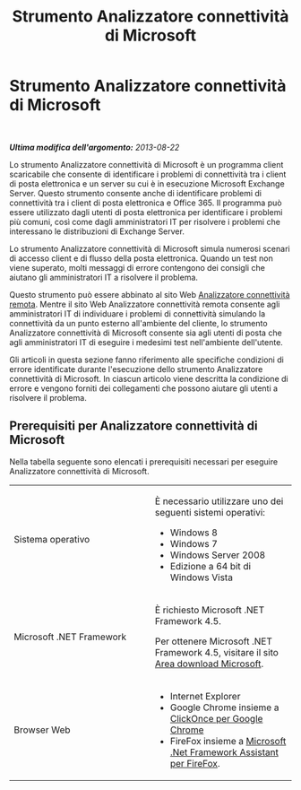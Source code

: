 ﻿---
title: Strumento Analizzatore connettività di Microsoft
TOCTitle: Strumento Analizzatore connettività di Microsoft
ms:assetid: feba32b0-b7eb-4b1b-ba3d-99e20ba82a8c
ms:mtpsurl: https://technet.microsoft.com/it-it/library/JJ851141(v=EXCHG.80)
ms:contentKeyID: 50553811
ms.date: 10/25/2013
mtps_version: v=EXCHG.80
_tocRel: dd439364(v=exchg.80)/toc.json
ms.translationtype: HT
---

# Strumento Analizzatore connettività di Microsoft

 

_**Ultima modifica dell'argomento:** 2013-08-22_

Lo strumento Analizzatore connettività di Microsoft è un programma client scaricabile che consente di identificare i problemi di connettività tra i client di posta elettronica e un server su cui è in esecuzione Microsoft Exchange Server. Questo strumento consente anche di identificare problemi di connettività tra i client di posta elettronica e Office 365. Il programma può essere utilizzato dagli utenti di posta elettronica per identificare i problemi più comuni, così come dagli amministratori IT per risolvere i problemi che interessano le distribuzioni di Exchange Server.

Lo strumento Analizzatore connettività di Microsoft simula numerosi scenari di accesso client e di flusso della posta elettronica. Quando un test non viene superato, molti messaggi di errore contengono dei consigli che aiutano gli amministratori IT a risolvere il problema.

Questo strumento può essere abbinato al sito Web [Analizzatore connettività remota](http://go.microsoft.com/fwlink/?linkid=154308). Mentre il sito Web Analizzatore connettività remota consente agli amministratori IT di individuare i problemi di connettività simulando la connettività da un punto esterno all'ambiente del cliente, lo strumento Analizzatore connettività di Microsoft consente sia agli utenti di posta che agli amministratori IT di eseguire i medesimi test nell'ambiente dell'utente.

Gli articoli in questa sezione fanno riferimento alle specifiche condizioni di errore identificate durante l'esecuzione dello strumento Analizzatore connettività di Microsoft. In ciascun articolo viene descritta la condizione di errore e vengono forniti dei collegamenti che possono aiutare gli utenti a risolvere il problema.

## Prerequisiti per Analizzatore connettività di Microsoft

Nella tabella seguente sono elencati i prerequisiti necessari per eseguire Analizzatore connettività di Microsoft.


<table>
<colgroup>
<col style="width: 50%" />
<col style="width: 50%" />
</colgroup>
<tbody>
<tr class="odd">
<td><p>Sistema operativo</p></td>
<td><p>È necessario utilizzare uno dei seguenti sistemi operativi:</p>
<ul>
<li>Windows 8<br />
</li>
<li>Windows 7<br />
</li>
<li>Windows Server 2008<br />
</li>
<li>Edizione a 64 bit di Windows Vista<br />
</li>
</ul></td>
</tr>
<tr class="even">
<td><p>Microsoft .NET Framework</p></td>
<td><p>È richiesto Microsoft .NET Framework 4.5.</p>
<p>Per ottenere Microsoft .NET Framework 4.5, visitare il sito <a href="http://www.microsoft.com/it-it/download/details.aspx?id=30653">Area download Microsoft</a>.</p></td>
</tr>
<tr class="odd">
<td><p>Browser Web</p></td>
<td><ul>
<li>Internet Explorer<br />
</li>
<li>Google Chrome insieme a <a href="https://chrome.google.com/webstore/detail/clickonce-for-google-chro/eeifaoomkminpbeebjdmdojbhmagnncl">ClickOnce per Google Chrome</a><br />
</li>
<li>FireFox insieme a <a href="http://www.microsoft.com/it-it/download/details.aspx?id=9923">Microsoft .Net Framework Assistant per FireFox</a>.<br />
</li>
</ul></td>
</tr>
</tbody>
</table>

